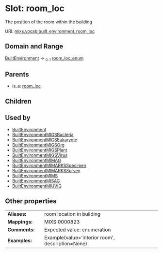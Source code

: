 
# Slot: room_loc


The position of the room within the building

URI: [mixs.vocab:built_environment_room_loc](https://w3id.org/mixs/vocab/built_environment_room_loc)


## Domain and Range

[BuiltEnvironment](BuiltEnvironment.md) &#8594;  <sub>0..1</sub> [room_loc_enum](room_loc_enum.md)

## Parents

 *  is_a: [room_loc](room_loc.md)

## Children


## Used by

 * [BuiltEnvironment](BuiltEnvironment.md)
 * [BuiltEnvironmentMIGSBacteria](BuiltEnvironmentMIGSBacteria.md)
 * [BuiltEnvironmentMIGSEukaryote](BuiltEnvironmentMIGSEukaryote.md)
 * [BuiltEnvironmentMIGSOrg](BuiltEnvironmentMIGSOrg.md)
 * [BuiltEnvironmentMIGSPlant](BuiltEnvironmentMIGSPlant.md)
 * [BuiltEnvironmentMIGSVirus](BuiltEnvironmentMIGSVirus.md)
 * [BuiltEnvironmentMIMAG](BuiltEnvironmentMIMAG.md)
 * [BuiltEnvironmentMIMARKSSpecimen](BuiltEnvironmentMIMARKSSpecimen.md)
 * [BuiltEnvironmentMIMARKSSurvey](BuiltEnvironmentMIMARKSSurvey.md)
 * [BuiltEnvironmentMIMS](BuiltEnvironmentMIMS.md)
 * [BuiltEnvironmentMISAG](BuiltEnvironmentMISAG.md)
 * [BuiltEnvironmentMIUVIG](BuiltEnvironmentMIUVIG.md)

## Other properties

|  |  |  |
| --- | --- | --- |
| **Aliases:** | | room location in building |
| **Mappings:** | | MIXS:0000823 |
| **Comments:** | | Expected value: enumeration |
| **Examples:** | | Example(value='interior room', description=None) |

